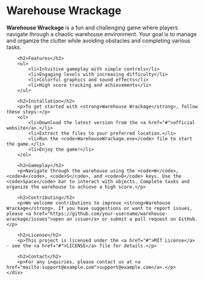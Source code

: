<!DOCTYPE html>
<html lang="en">
<body>
    <div class="container">
        <h1>Warehouse Wrackage</h1>
        <p><strong>Warehouse Wrackage</strong> is a fun and challenging game where players navigate through a chaotic warehouse environment. Your goal is to manage and organize the clutter while avoiding obstacles and completing various tasks.</p>

        <h2>Features</h2>
        <ul>
            <li>Intuitive gameplay with simple controls</li>
            <li>Engaging levels with increasing difficulty</li>
            <li>Colorful graphics and sound effects</li>
            <li>High score tracking and achievements</li>
        </ul>

        <h2>Installation</h2>
        <p>To get started with <strong>Warehouse Wrackage</strong>, follow these steps:</p>
        <ol>
            <li>Download the latest version from the <a href="#">official website</a>.</li>
            <li>Extract the files to your preferred location.</li>
            <li>Run the <code>WarehouseWrackage.exe</code> file to start the game.</li>
            <li>Enjoy the game!</li>
        </ol>

        <h2>Gameplay</h2>
        <p>Navigate through the warehouse using the <code>W</code>, <code>A</code>, <code>S</code>, and <code>D</code> keys. Use the <code>Space</code> bar to interact with objects. Complete tasks and organize the warehouse to achieve a high score.</p>

        <h2>Contributing</h2>
        <p>We welcome contributions to improve <strong>Warehouse Wrackage</strong>. If you have suggestions or want to report issues, please <a href="https://github.com/your-username/warehouse-wrackage/issues">open an issue</a> or submit a pull request on GitHub.</p>

        <h2>License</h2>
        <p>This project is licensed under the <a href="#">MIT License</a> - see the <a href="#">LICENSE</a> file for details.</p>

        <h2>Contact</h2>
        <p>For any inquiries, please contact us at <a href="mailto:support@example.com">support@example.com</a>.</p>
    </div>
</body>
</html>
